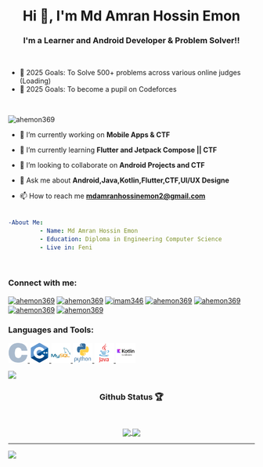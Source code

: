 <h1 align="center">Hi 👋, I'm Md Amran Hossin Emon</h1>
<h3 align="center">I'm a Learner and Android Developer & Problem Solver!!</h3>

<br><!-- newline -->
<ul>
  <li> 🥅 2025 Goals: To Solve 500+ problems across various online judges (Loading)</li>
  <li> 🥅 2025 Goals: To become a pupil on Codeforces</li>
</ul>
<br><!-- newline -->
<p align="left"> <img src="https://komarev.com/ghpvc/?username=ahemon369&label=Profile%20views&color=0e75b6&style=flat" alt="ahemon369" /> </p>

<!--<p align="left"> <a href="https://github.com/ryo-ma/github-profile-trophy"><img src="https://github-profile-trophy.vercel.app/?username=ahemon369" alt="ahemon369" /></a> </p> -->

- 🔭 I’m currently working on **Mobile Apps & CTF**

- 🌱 I’m currently learning **Flutter and Jetpack Compose || CTF**

- 👯 I’m looking to collaborate on **Android Projects and CTF**

- 💬 Ask me about **Android,Java,Kotlin,Flutter,CTF,UI/UX Designe**

- 📫 How to reach me **mdamranhossinemon2@gmail.com**



```yaml

-About Me:
         - Name: Md Amran Hossin Emon
         - Education: Diploma in Engineering Computer Science
         - Live in: Feni

```


<br>


<h3 align="left">Connect with me:</h3>
<p align="left">
<a href="https://www.linkedin.com/in/md-amran-hossin-emon-abb314324" target="blank"><img align="center" src="https://raw.githubusercontent.com/rahuldkjain/github-profile-readme-generator/master/src/images/icons/Social/linked-in-alt.svg" alt="ahemon369" height="30" width="40" /></a>
<a href="https://fb.com/ahemon369" target="blank"><img align="center" src="https://raw.githubusercontent.com/rahuldkjain/github-profile-readme-generator/master/src/images/icons/Social/facebook.svg" alt="ahemon369" height="30" width="40" /></a>
<a href="https://www.codechef.com/users/ahemon369" target="blank"><img align="center" src="https://cdn.jsdelivr.net/npm/simple-icons@3.1.0/icons/codechef.svg" alt="imam346" height="30" width="40" /></a>
<a href="https://codeforces.com/profile/ahemon369" target="blank"><img align="center" src="https://raw.githubusercontent.com/rahuldkjain/github-profile-readme-generator/master/src/images/icons/Social/codeforces.svg" alt="ahemon369" height="30" width="40" /></a>
<a href="https://leetcode.com/u/amranem0n" target="blank"><img align="center" src="https://raw.githubusercontent.com/rahuldkjain/github-profile-readme-generator/master/src/images/icons/Social/leet-code.svg" alt="ahemon369" height="30" width="40" /></a>
<a href="https://www.hackerrank.com/mdamranhossinem2" target="blank"><img align="center" src="https://raw.githubusercontent.com/rahuldkjain/github-profile-readme-generator/master/src/images/icons/Social/hackerrank.svg" alt="ahemon369" height="30" width="40" /></a>
<a href="https://codeforces.com/profile/ahemon369" target="blank"><img align="center" src="https://github.com/matheus1950/QuestoesResolvidasBeecrowdC/assets/104245114/bad4808d-6050-4755-af36-7ac144eeb852" alt="ahemon369" height="30" width="40" /></a>

</p>


<h3 align="left">Languages and Tools:</h3>
<p align="left"> <a href="https://www.cprogramming.com/" target="_blank" rel="noreferrer"> <img src="https://raw.githubusercontent.com/devicons/devicon/master/icons/c/c-original.svg" alt="c" width="40" height="40"/> </a> <a href="https://www.w3schools.com/cpp/" target="_blank" rel="noreferrer"> <img src="https://raw.githubusercontent.com/devicons/devicon/master/icons/cplusplus/cplusplus-original.svg" alt="cplusplus" width="40" height="40"/> </a> <a href="https://www.mysql.com/" target="_blank" rel="noreferrer"> <img src="https://raw.githubusercontent.com/devicons/devicon/master/icons/mysql/mysql-original-wordmark.svg" alt="mysql" width="40" height="40"/> <img src="https://raw.githubusercontent.com/devicons/devicon/master/icons/python/python-original-wordmark.svg" alt="python" width="40" height="40"/> <img src="https://raw.githubusercontent.com/devicons/devicon/master/icons/java/java-original-wordmark.svg" alt="java" width="40" height="40"/> <img src="https://raw.githubusercontent.com/devicons/devicon/master/icons/kotlin/kotlin-original-wordmark.svg" alt="kotlin" width="40" height="40"/> </a> </p>


<!--<div align="center">
<img src="https://user-images.githubusercontent.com/73097560/115834477-dbab4500-a447-11eb-908a-139a6edaec5c.gif">
<h3 align="center">Top Most Languages 🌟</h3><br>

</div>
!-->

<img src="https://user-images.githubusercontent.com/73097560/115834477-dbab4500-a447-11eb-908a-139a6edaec5c.gif"><h3 align="center">Github Status 🏆</h3><br>

<div align="center">
<a href="https://github.com/ahemon369">
<img align="center" src="http://github-profile-summary-cards.vercel.app/api/cards/stats?username=ahemon369&theme=2077" height="180em" />
<img align="center" src="http://github-profile-summary-cards.vercel.app/api/cards/productive-time?username=ahemon369&theme=2077&utcOffset=6" height="180em" />

</div>





  



---
[![](https://visitcount.itsvg.in/api?id=mdamranhossinemon&icon=0&color=0)](https://visitcount.itsvg.in)

 

  
<!-- Proudly created with GPRM ( https://gprm.itsvg.in ) -->
